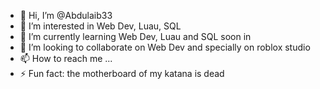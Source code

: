 - 👋 Hi, I’m @Abdulaib33
- 👀 I’m interested in Web Dev, Luau, SQL
- 🌱 I’m currently learning Web Dev, Luau and SQL soon in
- 💞️ I’m looking to collaborate on Web Dev and specially on roblox studio
- 📫 How to reach me ...
- ⚡ Fun fact: the motherboard of my katana is dead

<!---
Abdulaib33/Abdulaib33 is a ✨ special ✨ repository because its `README.md` (this file) appears on your GitHub profile.
You can click the Preview link to take a look at your changes.
--->
